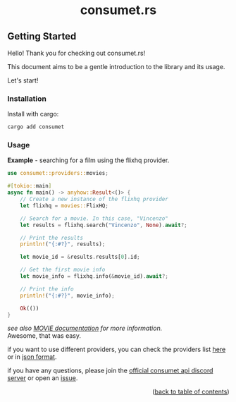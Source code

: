 <h1 align="center">consumet.rs</h1>

## Getting Started

Hello! Thank you for checking out consumet.rs!

This document aims to be a gentle introduction to the library and its usage.

Let's start!

### Installation
Install with cargo:
```sh
cargo add consumet
```
### Usage

**Example** - searching for a film using the flixhq provider.
```rust
use consumet::providers::movies;

#[tokio::main]
async fn main() -> anyhow::Result<()> {
    // Create a new instance of the flixhq provider
    let flixhq = movies::FlixHQ;

    // Search for a movie. In this case, "Vincenzo"
    let results = flixhq.search("Vincenzo", None).await?;

    // Print the results
    println!("{:#?}", results);

    let movie_id = &results.results[0].id;

    // Get the first movie info
    let movie_info = flixhq.info(&movie_id).await?;

    // Print the info
    println!("{:#?}", movie_info);

    Ok(())
}
```
*see also [MOVIE documentation](./movies.md#movies) for more information.*\
Awesome, that was easy.

if you want to use different providers, you can check the providers list [here](https://consumet.org/extensions/list/) or in [json format](https://github.com/consumet/providers-status/blob/main/providers-list.json).

if you have any questions, please join the [official consumet api discord server](https://discord.gg/qTPfvMxzNH) or open an [issue](https://github.com/eatmynerds/consumet.rs/issues).

<p align="end">(<a href="https://github.com/eatmynerds/consumet.rs/blob/master/docs">back to table of contents</a>)</p>

